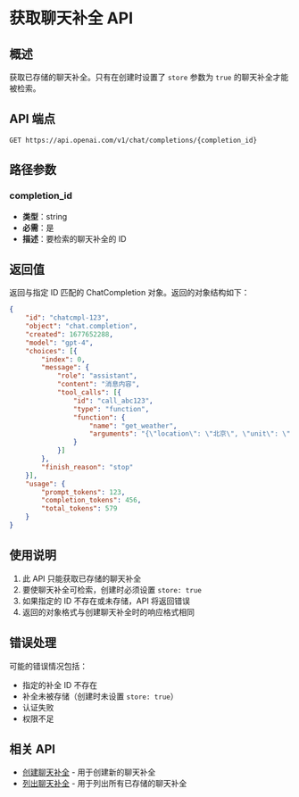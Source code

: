 # 获取聊天补全 API

## 概述
获取已存储的聊天补全。只有在创建时设置了 `store` 参数为 `true` 的聊天补全才能被检索。

## API 端点
```
GET https://api.openai.com/v1/chat/completions/{completion_id}
```

## 路径参数

### completion_id
- **类型**：string
- **必需**：是
- **描述**：要检索的聊天补全的 ID

## 返回值

返回与指定 ID 匹配的 ChatCompletion 对象。返回的对象结构如下：

```json
{
    "id": "chatcmpl-123",
    "object": "chat.completion",
    "created": 1677652288,
    "model": "gpt-4",
    "choices": [{
        "index": 0,
        "message": {
            "role": "assistant",
            "content": "消息内容",
            "tool_calls": [{
                "id": "call_abc123",
                "type": "function",
                "function": {
                    "name": "get_weather",
                    "arguments": "{\"location\": \"北京\", \"unit\": \"celsius\"}"
                }
            }]
        },
        "finish_reason": "stop"
    }],
    "usage": {
        "prompt_tokens": 123,
        "completion_tokens": 456,
        "total_tokens": 579
    }
}
```

## 使用说明

1. 此 API 只能获取已存储的聊天补全
2. 要使聊天补全可检索，创建时必须设置 `store: true`
3. 如果指定的 ID 不存在或未存储，API 将返回错误
4. 返回的对象格式与创建聊天补全时的响应格式相同

## 错误处理

可能的错误情况包括：
- 指定的补全 ID 不存在
- 补全未被存储（创建时未设置 `store: true`）
- 认证失败
- 权限不足

## 相关 API
- [创建聊天补全](chat_completion_api.md) - 用于创建新的聊天补全
- [列出聊天补全]() - 用于列出所有已存储的聊天补全 